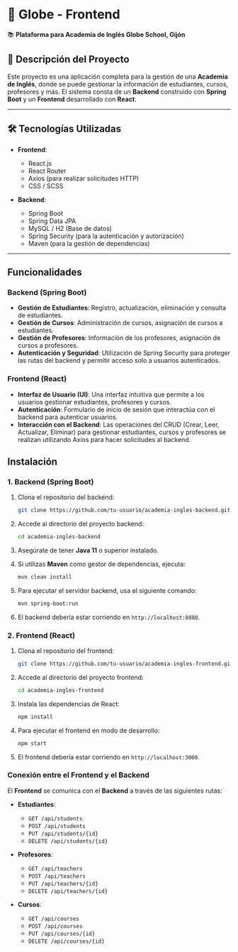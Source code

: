 # 🌟 Globe - Frontend  
📚 **Plataforma para Academia de Inglés Globe School, Gijón**  

## 📌 **Descripción del Proyecto**  
Este proyecto es una aplicación completa para la gestión de una **Academia de Inglés**, donde se puede gestionar la información de estudiantes, cursos, profesores y más. El sistema consta de un **Backend** construido con **Spring Boot** y un **Frontend** desarrollado con **React**.

---

## 🛠️ **Tecnologías Utilizadas**  

- **Frontend**:
  - React.js
  - React Router
  - Axios (para realizar solicitudes HTTP)
  - CSS / SCSS

- **Backend**:
  - Spring Boot
  - Spring Data JPA
  - MySQL / H2 (Base de datos)
  - Spring Security (para la autenticación y autorización)
  - Maven (para la gestión de dependencias)

---

## Funcionalidades

### Backend (Spring Boot)

- **Gestión de Estudiantes**: Registro, actualización, eliminación y consulta de estudiantes.
- **Gestión de Cursos**: Administración de cursos, asignación de cursos a estudiantes.
- **Gestión de Profesores**: Información de los profesores, asignación de cursos a profesores.
- **Autenticación y Seguridad**: Utilización de Spring Security para proteger las rutas del backend y permitir acceso solo a usuarios autenticados.

### Frontend (React)

- **Interfaz de Usuario (UI)**: Una interfaz intuitiva que permite a los usuarios gestionar estudiantes, profesores y cursos.
- **Autenticación**: Formulario de inicio de sesión que interactúa con el backend para autenticar usuarios.
- **Interacción con el Backend**: Las operaciones del CRUD (Crear, Leer, Actualizar, Eliminar) para gestionar estudiantes, cursos y profesores se realizan utilizando Axios para hacer solicitudes al backend.
  
## Instalación

### 1. Backend (Spring Boot)

1. Clona el repositorio del backend:
    ```bash
    git clone https://github.com/tu-usuario/academia-ingles-backend.git
    ```

2. Accede al directorio del proyecto backend:
    ```bash
    cd academia-ingles-backend
    ```

3. Asegúrate de tener **Java 11** o superior instalado.

4. Si utilizas **Maven** como gestor de dependencias, ejecuta:
    ```bash
    mvn clean install
    ```

5. Para ejecutar el servidor backend, usa el siguiente comando:
    ```bash
    mvn spring-boot:run
    ```

6. El backend debería estar corriendo en `http://localhost:8080`.

### 2. Frontend (React)

1. Clona el repositorio del frontend:
    ```bash
    git clone https://github.com/tu-usuario/academia-ingles-frontend.git
    ```

2. Accede al directorio del proyecto frontend:
    ```bash
    cd academia-ingles-frontend
    ```

3. Instala las dependencias de React:
    ```bash
    npm install
    ```

4. Para ejecutar el frontend en modo de desarrollo:
    ```bash
    npm start
    ```

5. El frontend debería estar corriendo en `http://localhost:3000`.

### Conexión entre el Frontend y el Backend

El **Frontend** se comunica con el **Backend** a través de las siguientes rutas:

- **Estudiantes**:
  - `GET /api/students`
  - `POST /api/students`
  - `PUT /api/students/{id}`
  - `DELETE /api/students/{id}`

- **Profesores**:
  - `GET /api/teachers`
  - `POST /api/teachers`
  - `PUT /api/teachers/{id}`
  - `DELETE /api/teachers/{id}`

- **Cursos**:
  - `GET /api/courses`
  - `POST /api/courses`
  - `PUT /api/courses/{id}`
  - `DELETE /api/courses/{id}`

